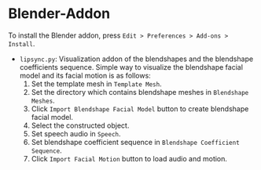 # Blender-Addon

To install the Blender addon, press `Edit > Preferences > Add-ons > Install`.

- `lipsync.py`: Visualization addon of the blendshapes and the blendshape coefficients sequence.
Simple way to visualize the blendshape facial model and its facial motion is as follows:
    1. Set the template mesh in `Template Mesh`.
    2. Set the directory which contains blendshape meshes in `Blendshape Meshes`.
    3. Click `Import Blendshape Facial Model` button to create blendshape facial model.
    4. Select the constructed object.
    5. Set speech audio in `Speech`.
    6. Set blendshape coefficient sequence in `Blendshape Coefficient Sequence`.
    7. Click `Import Facial Motion` button to load audio and motion.
